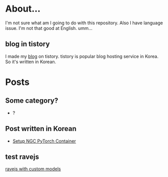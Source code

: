 # About...
I'm not sure what am I going to do with this repository. Also I have language issue. I'm not that good at English. umm...  
## blog in tistory
I made my [blog](chhyyi.tistory.com) on tistory. tistory is popular blog hosting service in Korea. So it's written in Korean.
# Posts
## Some category?
- ?
## Post written in Korean
- [Setup NGC PyTorch Container](https://chhyyi.github.io/notion_exported/Setup%20PyTorch%20NGC%20container%208b5f228aae884589b91fd466b1d91306.html)

## test ravejs
[ravejs with custom models](ravejs_index.html)
